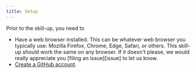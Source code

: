 ```yaml
---
title: Setup
---
```


Prior to the skill-up, you need to
- Have a web browser installed.  This can be whatever web browser you typically use:
Mozilla Firefox, Chrome, Edge, Safari, or others.
This skill-up should work the same on any browser.  If it doesn't please, we would really appreciate you [filing an issue][issue] to let us know.
- [Create a GitHub account](https://github.com/join).


